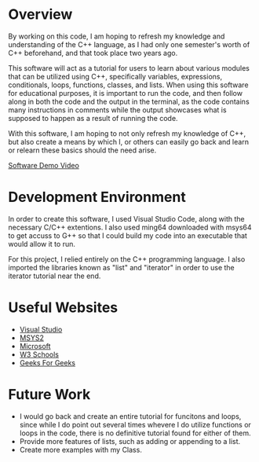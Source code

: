 # Overview

By working on this code, I am hoping to refresh my knowledge and understanding of the C++ language, as I had only one semester's worth of C++ beforehand, and that took place two years ago. 

This software will act as a tutorial for users to learn about various modules that can be utilized using C++, specifically variables, expressions, conditionals, loops, functions, classes, and lists. When using this software for educational purposes, it is important to run the code, and then follow along in both the code and the output in the terminal, as the code contains many instructions in comments while the output showcases what is supposed to happen as a result of running the code.

With this software, I am hoping to not only refresh my knowledge of C++, but also create a means by which I, or others can easily go back and learn or relearn these basics should the need arise.

[Software Demo Video](https://www.youtube.com/watch?v=BpMRzz3X_To)

# Development Environment

In order to create this software, I used Visual Studio Code, along with the necessary C/C++ extentions. I also used ming64 downloaded with msys64 to get accuss to G++ so that I could build my code into an executable that would allow it to run.

For this project, I relied entirely on the C++ programming language. I also imported the libraries known as "list" and "iterator" in order to use the iterator tutorial near the end.

# Useful Websites

- [Visual Studio](https://code.visualstudio.com/docs/languages/cpp)
- [MSYS2](https://www.msys2.org/)
- [Microsoft](https://learn.microsoft.com/en-us/cpp/cpp/primary-expressions?view=msvc-170)
- [W3 Schools](https://www.w3schools.com/cpp/cpp_classes.asp)
- [Geeks For Geeks](https://www.geeksforgeeks.org/list-cpp-stl/)

# Future Work

- I would go back and create an entire tutorial for funcitons and loops, since while I do point out several times whevere I do utilize functions or loops in the code, there is no definitive tutorial found for either of them.
- Provide more features of lists, such as adding or appending to a list.
- Create more examples with my Class.